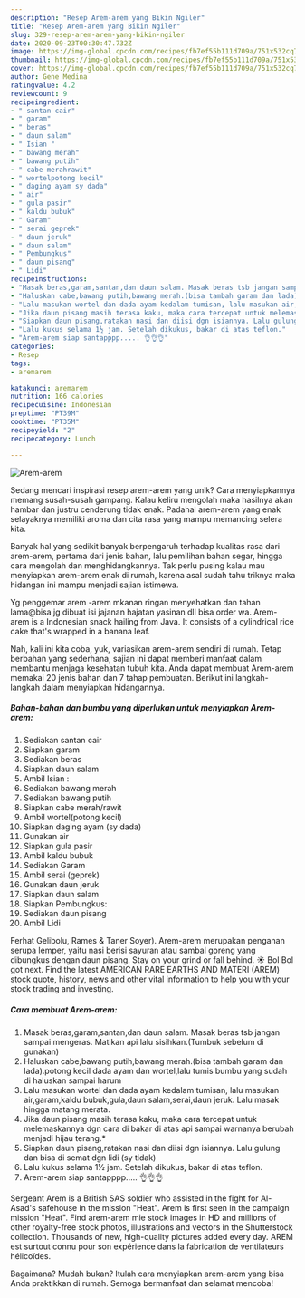 ```yaml
---
description: "Resep Arem-arem yang Bikin Ngiler"
title: "Resep Arem-arem yang Bikin Ngiler"
slug: 329-resep-arem-arem-yang-bikin-ngiler
date: 2020-09-23T00:30:47.732Z
image: https://img-global.cpcdn.com/recipes/fb7ef55b111d709a/751x532cq70/arem-arem-foto-resep-utama.jpg
thumbnail: https://img-global.cpcdn.com/recipes/fb7ef55b111d709a/751x532cq70/arem-arem-foto-resep-utama.jpg
cover: https://img-global.cpcdn.com/recipes/fb7ef55b111d709a/751x532cq70/arem-arem-foto-resep-utama.jpg
author: Gene Medina
ratingvalue: 4.2
reviewcount: 9
recipeingredient:
- " santan cair"
- " garam"
- " beras"
- " daun salam"
- " Isian "
- " bawang merah"
- " bawang putih"
- " cabe merahrawit"
- " wortelpotong kecil"
- " daging ayam sy dada"
- " air"
- " gula pasir"
- " kaldu bubuk"
- " Garam"
- " serai geprek"
- " daun jeruk"
- " daun salam"
- " Pembungkus"
- " daun pisang"
- " Lidi"
recipeinstructions:
- "Masak beras,garam,santan,dan daun salam. Masak beras tsb jangan sampai mengeras. Matikan api lalu sisihkan.(Tumbuk sebelum di gunakan)"
- "Haluskan cabe,bawang putih,bawang merah.(bisa tambah garam dan lada).potong kecil dada ayam dan wortel,lalu tumis bumbu yang sudah di haluskan sampai harum"
- "Lalu masukan wortel dan dada ayam kedalam tumisan, lalu masukan air,garam,kaldu bubuk,gula,daun salam,serai,daun jeruk. Lalu masak hingga matang merata."
- "Jika daun pisang masih terasa kaku, maka cara tercepat untuk melemaskannya dgn cara di bakar di atas api sampai warnanya berubah menjadi hijau terang.*"
- "Siapkan daun pisang,ratakan nasi dan diisi dgn isiannya. Lalu gulung dan bisa di semat dgn lidi (sy tidak)"
- "Lalu kukus selama 1½ jam. Setelah dikukus, bakar di atas teflon."
- "Arem-arem siap santapppp..... 👌👌👌"
categories:
- Resep
tags:
- aremarem

katakunci: aremarem 
nutrition: 166 calories
recipecuisine: Indonesian
preptime: "PT39M"
cooktime: "PT35M"
recipeyield: "2"
recipecategory: Lunch

---
```



![Arem-arem](https://img-global.cpcdn.com/recipes/fb7ef55b111d709a/751x532cq70/arem-arem-foto-resep-utama.jpg)

Sedang mencari inspirasi resep arem-arem yang unik? Cara menyiapkannya memang susah-susah gampang. Kalau keliru mengolah maka hasilnya akan hambar dan justru cenderung tidak enak. Padahal arem-arem yang enak selayaknya memiliki aroma dan cita rasa yang mampu memancing selera kita.

Banyak hal yang sedikit banyak berpengaruh terhadap kualitas rasa dari arem-arem, pertama dari jenis bahan, lalu pemilihan bahan segar, hingga cara mengolah dan menghidangkannya. Tak perlu pusing kalau mau menyiapkan arem-arem enak di rumah, karena asal sudah tahu triknya maka hidangan ini mampu menjadi sajian istimewa.

Yg penggemar arem -arem mkanan ringan menyehatkan dan tahan lama@bisa jg dibuat isi jajanan hajatan yasinan dll bisa order wa. Arem-arem is a Indonesian snack hailing from Java. It consists of a cylindrical rice cake that&#39;s wrapped in a banana leaf.


Nah, kali ini kita coba, yuk, variasikan arem-arem sendiri di rumah. Tetap berbahan yang sederhana, sajian ini dapat memberi manfaat dalam membantu menjaga kesehatan tubuh kita. Anda dapat membuat Arem-arem memakai 20 jenis bahan dan 7 tahap pembuatan. Berikut ini langkah-langkah dalam menyiapkan hidangannya.

<!--inarticleads1-->

##### Bahan-bahan dan bumbu yang diperlukan untuk menyiapkan Arem-arem:

1. Sediakan  santan cair
1. Siapkan  garam
1. Sediakan  beras
1. Siapkan  daun salam
1. Ambil  Isian :
1. Sediakan  bawang merah
1. Sediakan  bawang putih
1. Siapkan  cabe merah/rawit
1. Ambil  wortel(potong kecil)
1. Siapkan  daging ayam (sy dada)
1. Gunakan  air
1. Siapkan  gula pasir
1. Ambil  kaldu bubuk
1. Sediakan  Garam
1. Ambil  serai (geprek)
1. Gunakan  daun jeruk
1. Siapkan  daun salam
1. Siapkan  Pembungkus:
1. Sediakan  daun pisang
1. Ambil  Lidi


Ferhat Gelibolu, Rames &amp; Taner Soyer). Arem-arem merupakan penganan serupa lemper, yaitu nasi berisi sayuran atau sambal goreng yang dibungkus dengan daun pisang. Stay on your grind or fall behind. ☀️ Bol Bol got next. Find the latest AMERICAN RARE EARTHS AND MATERI (AREM) stock quote, history, news and other vital information to help you with your stock trading and investing. 

<!--inarticleads2-->

##### Cara membuat Arem-arem:

1. Masak beras,garam,santan,dan daun salam. Masak beras tsb jangan sampai mengeras. Matikan api lalu sisihkan.(Tumbuk sebelum di gunakan)
1. Haluskan cabe,bawang putih,bawang merah.(bisa tambah garam dan lada).potong kecil dada ayam dan wortel,lalu tumis bumbu yang sudah di haluskan sampai harum
1. Lalu masukan wortel dan dada ayam kedalam tumisan, lalu masukan air,garam,kaldu bubuk,gula,daun salam,serai,daun jeruk. Lalu masak hingga matang merata.
1. Jika daun pisang masih terasa kaku, maka cara tercepat untuk melemaskannya dgn cara di bakar di atas api sampai warnanya berubah menjadi hijau terang.*
1. Siapkan daun pisang,ratakan nasi dan diisi dgn isiannya. Lalu gulung dan bisa di semat dgn lidi (sy tidak)
1. Lalu kukus selama 1½ jam. Setelah dikukus, bakar di atas teflon.
1. Arem-arem siap santapppp..... 👌👌👌


Sergeant Arem is a British SAS soldier who assisted in the fight for Al-Asad&#39;s safehouse in the mission &#34;Heat&#34;. Arem is first seen in the campaign mission &#34;Heat&#34;. Find arem-arem mie stock images in HD and millions of other royalty-free stock photos, illustrations and vectors in the Shutterstock collection. Thousands of new, high-quality pictures added every day. AREM est surtout connu pour son expérience dans la fabrication de ventilateurs hélicoïdes. 

Bagaimana? Mudah bukan? Itulah cara menyiapkan arem-arem yang bisa Anda praktikkan di rumah. Semoga bermanfaat dan selamat mencoba!
